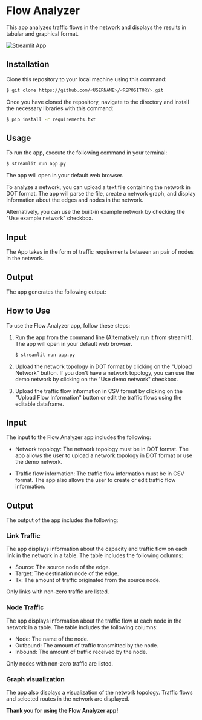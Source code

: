 # Flow Analyzer

This app analyzes traffic flows in the network and displays the results in tabular and graphical format.

[![Streamlit App](https://static.streamlit.io/badges/streamlit_badge_black_white.svg)](https://martimy-flow-analyzer-st-flow-0p35h8.streamlit.app/)

## Installation

Clone this repository to your local machine using this command:

```bash
$ git clone https://github.com/<USERNAME>/<REPOSITORY>.git
```

Once you have cloned the repository, navigate to the directory and install the necessary libraries with this command:

```bash
$ pip install -r requirements.txt
```

## Usage

To run the app, execute the following command in your terminal:

```bash
$ streamlit run app.py
```

The app will open in your default web browser.


To analyze a network, you can upload a text file containing the network in DOT format. The app will parse the file, create a network graph, and display information about the edges and nodes in the network.

Alternatively, you can use the built-in example network by checking the "Use example network" checkbox.

## Input

The App takes in the form of traffic requirements between an pair of nodes in the network.


## Output

The app generates the following output:



## How to Use

To use the Flow Analyzer app, follow these steps:

1. Run the app from the command line (Alternatively run it from streamlit). The app will open in your default web browser.

    ```bash
    $ streamlit run app.py
    ```

2. Upload the network topology in DOT format by clicking on the "Upload Network" button. If you don't have a network topology, you can use the demo network by clicking on the "Use demo network" checkbox.

3. Upload the traffic flow information in CSV format by clicking on the "Upload Flow Information" button or edit the traffic flows using the editable dataframe.



## Input

The input to the Flow Analyzer app includes the following:

- Network topology: The network topology must be in DOT format. The app allows the user to upload a network topology in DOT format or use the demo network.

- Traffic flow information: The traffic flow information must be in CSV format. The app also allows the user to create or edit traffic flow information.

## Output

The output of the app includes the following:

### Link Traffic

The app displays information about the capacity and traffic flow on each link in the network in a table. The table includes the following columns:

- Source: The source node of the edge.
- Target: The destination node of the edge.
- Tx: The amount of traffic originated from the source node.

Only links with non-zero traffic are listed.

### Node Traffic

The app displays information about the traffic flow at each node in the network in a table. The table includes the following columns:

- Node: The name of the node.
- Outbound: The amount of traffic transmitted by the node.
- Inbound: The amount of traffic received by the node.

Only nodes with non-zero traffic are listed.

### Graph visualization

The app also displays a visualization of the network topology. Traffic flows and selected routes in the network are displayed.


**Thank you for using the Flow Analyzer app!**
